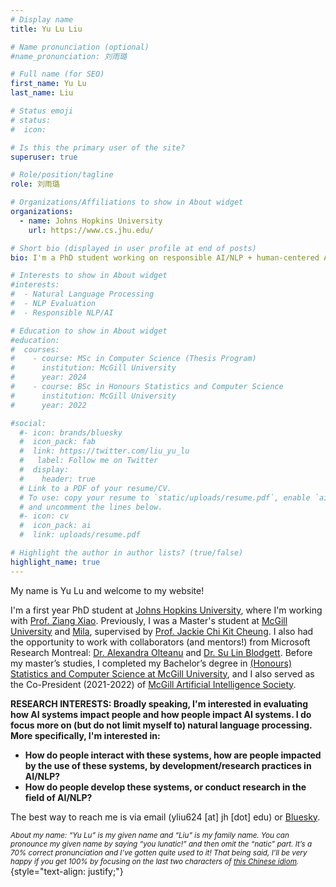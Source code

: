 ```yaml
---
# Display name
title: Yu Lu Liu

# Name pronunciation (optional)
#name_pronunciation: 刘雨璐

# Full name (for SEO)
first_name: Yu Lu
last_name: Liu

# Status emoji
# status:
#  icon: 

# Is this the primary user of the site?
superuser: true

# Role/position/tagline
role: 刘雨璐

# Organizations/Affiliations to show in About widget
organizations:
  - name: Johns Hopkins University
    url: https://www.cs.jhu.edu/

# Short bio (displayed in user profile at end of posts)
bio: I'm a PhD student working on responsible AI/NLP + human-centered AI/NLP evaluation.

# Interests to show in About widget
#interests:
#  - Natural Language Processing
#  - NLP Evaluation
#  - Responsible NLP/AI

# Education to show in About widget
#education:
#  courses:
#    - course: MSc in Computer Science (Thesis Program)
#      institution: McGill University
#      year: 2024
#    - course: BSc in Honours Statistics and Computer Science
#      institution: McGill University
#      year: 2022

#social:
  #- icon: brands/bluesky
  #  icon_pack: fab
  #  link: https://twitter.com/liu_yu_lu
  #   label: Follow me on Twitter
  #  display:
  #    header: true
  # Link to a PDF of your resume/CV.
  # To use: copy your resume to `static/uploads/resume.pdf`, enable `ai` icons in `params.yaml`,
  # and uncomment the lines below.
  #- icon: cv
  #  icon_pack: ai
  #  link: uploads/resume.pdf

# Highlight the author in author lists? (true/false)
highlight_name: true
---
```


My name is Yu Lu and welcome to my website! 

I'm a first year PhD student at <a href="https://www.cs.jhu.edu/">Johns Hopkins University</a>, where I'm working with <a href="https://www.ziangxiao.com/">Prof. Ziang Xiao</a>. Previously, I was a Master's student at <a href="https://cs.mcgill.ca/">McGill University</a> and <a href="https://mila.quebec/en/">Mila</a>, supervised by <a href="https://www.cs.mcgill.ca/~jcheung/index.html">Prof. Jackie Chi Kit Cheung</a>. I also had the opportunity to work with collaborators (and mentors!) from Microsoft Research Montreal: <a href="https://www.aolteanu.com/">Dr. Alexandra Olteanu</a> and 
<a href="https://sblodgett.github.io/">Dr. Su Lin Blodgett</a>. Before my master’s studies, I completed my Bachelor’s degree in <a href="https://www.mcgill.ca/mathstat/undergraduate/programs/b-sc/honours-statistics-and-computer-science-b-sc">(Honours) Statistics and Computer Science at McGill University</a>, and I also served as the Co-President (2021-2022) of <a href="https://mcgillai.com/">McGill Artificial Intelligence Society</a>.

<b> RESEARCH INTERESTS: Broadly speaking, I'm interested in evaluating how AI systems impact people and how people impact AI systems. I do focus more on (but do not limit myself to) natural language processing. More specifically, I'm interested in:
- How do people interact with these systems, how are people impacted by the use of these systems, by development/research practices in AI/NLP?
- How do people develop these systems, or conduct research in the field of AI/NLP?
</b>

The best way to reach me is via email (yliu624 [at] jh [dot] edu) or [Bluesky](@liuyulu.bsky.social).

<sub><i>About my name: “Yu Lu” is my given name and “Liu” is my family name. You can pronounce my given name by saying “you lunatic!” and then omit the “natic” part. It’s a 70% correct pronunciation and I’ve gotten quite used to it! That being said, I’ll be very happy if you get 100% by focusing on the last two characters of <a href="https://www.youtube.com/watch?v=RL_mhbk2nyA">this Chinese idiom</a>.</sub></i>
{style="text-align: justify;"}
